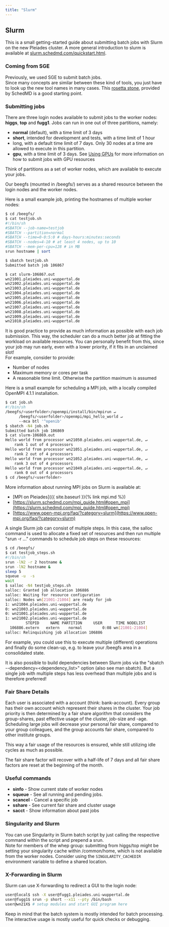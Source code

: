 ```yaml
---
title: "Slurm"
---
```


## Slurm

This is a small getting-started guide about submitting batch jobs with Slurm on the new Pleiades cluster.
A more general introduction to slurm is available at [slurm.schedmd.com/quickstart.html](https://slurm.schedmd.com/quickstart.html).


### Coming from SGE
Previously, we used SGE to submit batch jobs.  
Since many concepts are similar between these kind of tools, you just have to look up the new tool names in many cases. This [rosetta stone](https://slurm.schedmd.com/rosetta.pdf), provided by SchedMD is a good starting point.  

### Submitting jobs
There are three login nodes available to submit jobs to the worker nodes: **higgs**, **top** and **fugg1**.
Jobs can run in one out of three partitions, namely:
- **normal** (default), with a time limit of 3 days
- **short**, intended for development and tests, with a time limit of 1 hour
- long, with a default time limit of 7 days. Only 30 nodes at a time are allowed to execute in this partition.
- **gpu**, with a time limit of 3 days. See [Using GPUs](slurm/gpu) for more information on how to submit jobs with GPU resources

Think of partitions as a set of worker nodes, which are available to execute your jobs.

Our beegfs (mounted in /beegfs/) serves as a shared resource between the login nodes and the worker nodes.

Here is a small example job, printing the hostnames of multiple worker nodes:

```bash
$ cd /beegfs/
$ cat testjob.sh
#!/bin/sh
#SBATCH --job-name=testjob
#SBATCH --partition=normal
#SBATCH --time=0-0:5:0 # days-hours:minutes:seconds
#SBATCH --nodes=4-10 # at least 4 nodes, up to 10
#SBATCH --mem-per-cpu=128 # in MB
srun hostname | sort

$ sbatch testjob.sh
Submitted batch job 106867

$ cat slurm-106867.out
wn21001.pleiades.uni-wuppertal.de
wn21002.pleiades.uni-wuppertal.de
wn21003.pleiades.uni-wuppertal.de
wn21004.pleiades.uni-wuppertal.de
wn21005.pleiades.uni-wuppertal.de
wn21006.pleiades.uni-wuppertal.de
wn21007.pleiades.uni-wuppertal.de
wn21008.pleiades.uni-wuppertal.de
wn21009.pleiades.uni-wuppertal.de
wn21010.pleiades.uni-wuppertal.de 
```

It is good practice to provide as much information as possible with each job submission. This way, the scheduler can do a much better job at fitting the workload on available resources. You can personally benefit from this, since your job may run early, even with a lower priority, if it fits in an unclaimed slot!  
For example, consider to provide:

- Number of nodes
- Maximum memory or cores per task
- A reasonable time limit. Otherwise the partition maximum is assumed

Here is a small example for scheduling a MPI job, with a locally compiled OpenMPI 4.1.1 installation.

```bash
$ cat job.sh
#!/bin/sh
/beegfs/<userfolder>/openmpi/install/bin/mpirun ↵
      /beegfs/<userfolder>/openmpi/mpi_hello_world ↵
      --mca btl '^openib'
$ sbatch -N4 job.sh
Submitted batch job 106869
$ cat slurm-106869.out
Hello world from processor wn21050.pleiades.uni-wuppertal.de, ↵
    rank 1 out of 4 processors
Hello world from processor wn21051.pleiades.uni-wuppertal.de, ↵
    rank 2 out of 4 processors
Hello world from processor wn21052.pleiades.uni-wuppertal.de, ↵
    rank 3 out of 4 processors
Hello world from processor wn21049.pleiades.uni-wuppertal.de, ↵
    rank 0 out of 4 processors
$ cd /beegfs/<userfolder>
```

More information about running MPI jobs on Slurm is available at:
- [MPI on Pleiades]({{ site.baseurl }}{% link mpi.md %})
- [https://slurm.schedmd.com/mpi_guide.html#open_mpi](https://slurm.schedmd.com/mpi_guide.html#open_mpi)
- [https://www.open-mpi.org/faq/?category=slurm](https://www.open-mpi.org/faq/?category=slurm)

A single Slurm job can consist of multiple steps. In this case, the salloc command is used to allocate a fixed set of resources and then run multiple "srun -r ..." commands to schedule job steps on these resources:

```bash
$ cd /beegfs/
$ cat testjob_steps.sh
#!/bin/sh
srun -lN2 -r 2 hostname &
srun -lN2 hostname &
sleep 5
squeue -u  -s
wait
$ salloc -N4 testjob_steps.sh
salloc: Granted job allocation 106886
salloc: Waiting for resource configuration
salloc: Nodes wn[21001-21004] are ready for job
1: wn21004.pleiades.uni-wuppertal.de
0: wn21003.pleiades.uni-wuppertal.de
0: wn21001.pleiades.uni-wuppertal.de
1: wn21002.pleiades.uni-wuppertal.de
         STEPID     NAME PARTITION     USER      TIME NODELIST
  106886.extern   extern    normal         0:08 wn[21001-21004]
salloc: Relinquishing job allocation 106886
```

For example, you could use this to execute multiple (different) operations and finally do some clean-up, e.g. to leave your /beegfs area in a consolidated state.

It is also possible to build dependencies between Slurm jobs via the "sbatch --dependency=<dependency_list>" option (also see man sbatch). But a single job with multiple steps has less overhead than multiple jobs and is therefore preferred!


### Fair Share Details
Each user is associated with a account (think: bank-account). Every group has their own account which represent their shares in the cluster. Your job priority is then determined by a fair share algorithm that considers the group-shares, past effective usage of the cluster, job-size and -age. Scheduling large jobs will decrease your personal fair share, compared to your group colleagues, and the group accounts fair share, compared to other institute groups.

This way a fair usage of the resources is ensured, while still utilizing idle cycles as much as possible.

The fair share factor will recover with a half-life of 7 days and all fair share factors are reset at the beginning of the month.


### Useful commands
- **sinfo** - Show current state of worker nodes
- **squeue** - See all running and pending jobs.
- **scancel** - Cancel a specific job
- **sshare** - See current fair share and cluster usage
- **sacct** - Show information about past jobs


### Singularity and Slurm
You can use Singularity in Slurm batch script by just calling the respective command within the script and prepend a srun.  
Note for members of the whep group: submitting from higgs/top might be setting your singularity cache within /common/home, which is not available from the worker nodes. Consider using the `SINGULARITY_CACHEDIR` environment variable to define a shared location.


### X-Forwarding in Slurm
Slurm can use X-forwarding to redirect a GUI to the login node:
```bash
user@local$ ssh -X user@fugg1.pleiades.uni-wuppertal.de
user@fugg1$ srun -p short --x11 --pty /bin/bash
user@wn21X$ # setup modules and start GUI program here
```
Keep in mind that the batch system is mostly intended for batch processing.
The interactive usage is mostly useful for quick checks or debugging.
